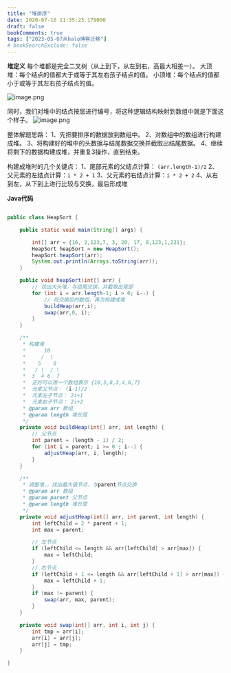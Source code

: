 ```yaml
---
title: "堆排序"
date: 2020-07-16 11:35:23.179000
draft: false
bookComments: true
tags: ["2023-05-07从halo博客迁移"]
# bookSearchExclude: false
---
```

**堆定义**
每个堆都是完全二叉树（从上到下，从左到右，高最大相差一）。
大顶堆：每个结点的值都大于或等于其左右孩子结点的值。
小顶堆：每个结点的值都小于或等于其左右孩子结点的值。

![image.png](/images/image-c0524585655d4933aa6aac3ab97176be.png)

同时，我们对堆中的结点按层进行编号，将这种逻辑结构映射到数组中就是下面这个样子。
![image.png](/images/image-d9ca29c29ddf44619148dedfcdb1acca.png)

整体解题思路：
1、先把要排序的数据放到数组中。
2、对数组中的数组进行构建成堆。
3、将构建好的堆中的头数据与结尾数据交换并截取出结尾数据。
4、继续将剩下的数据构建成堆，并重复3操作，直到结束。


构建成堆时的几个关键点：
1、尾部元素的父结点计算： `(arr.length-1)/2`
2、父元素的左结点计算：`i * 2 + 1`
3、父元素的右结点计算：`i * 2 + 2`
4、从右到左，从下到上进行比较与交换，最后形成堆

**Java代码**
```java

public class HeapSort {

    public static void main(String[] args) {

        int[] arr = {16, 2,123,7, 3, 20, 17, 8,123,1,221};
        HeapSort heapSort = new HeapSort();
        heapSort.heapSort(arr);
        System.out.println(Arrays.toString(arr));
    }

    public void heapSort(int[] arr) {
        // 找出大头堆，与结尾交换，并截取出尾部
        for (int i = arr.length-1; i > 0; i--) {
            // 将交换后的数组，再次构建成堆
            buildHeap(arr,i);
            swap(arr,0, i);
        }
    }

    /**
     * 构建堆
     *      10
     *     /  \
     *    5    8
     *   / \  / \
     *  3  4 6  7
     *  正好可以用一个数组表示 {10,5,8,3,4,6,7}
     *  元素父节点： (i-1)/2
     *  元素左子节点： 2i+1
     *  元素右子节点： 2i+2
     * @param arr 数组
     * @param length 堆长度
     */
    private void buildHeap(int[] arr, int length) {
        // 父节点
        int parent = (length - 1) / 2;
        for (int i = parent; i >= 0 ; i--) {
            adjustHeap(arr, i, length);
        }
    }

    /**
     * 调整堆，，找出最大值节点，与parent节点交换
     * @param arr 数组
     * @param parent 父节点
     * @param length 堆长度
     */
    private void adjustHeap(int[] arr, int parent, int length) {
        int leftChild = 2 * parent + 1;
        int max = parent;

        // 左节点
        if (leftChild <= length && arr[leftChild] > arr[max]) {
            max = leftChild;
        }
        // 右节点
        if (leftChild + 1 <= length && arr[leftChild + 1] > arr[max]) {
            max = leftChild + 1;
        }
        if (max != parent) {
            swap(arr, max, parent);
        }
    }

    private void swap(int[] arr, int i, int j) {
        int tmp = arr[i];
        arr[i] = arr[j];
        arr[j] = tmp;
    }

}

```